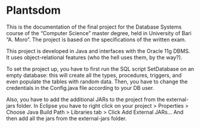 # Plantsdom

This is the documentation of the final project for the Database Systems course of the “Computer Science” master degree, held in University of Bari “A. Moro”. The project is based on the specifications of the written exam. 

This project is developed in Java and interfaces with the Oracle 11g DBMS. It uses object-relational features (who the hell uses them, by the way?). 

To set the project up, you have to first run the SQL script SetDatabase on an empty database: this will create all the types, procedures, triggers, and even populate the tables with random data.
Then, you have to change the credentials in the Config.java file according to your DB user.

Also, you have to add the additional JARs to the project from the external-jars folder. In Eclipse you have to right click on your project > Properties > Choose Java Build Path > Libraries tab > Click Add External JARs...
And then add all the jars from the external-jars folder.
